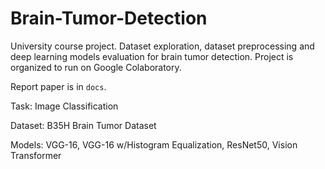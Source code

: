 # Brain-Tumor-Detection
University course project. Dataset exploration, dataset preprocessing and deep learning models evaluation for brain tumor detection. Project is organized to run on Google Colaboratory.

Report paper is in ```docs```.

Task: Image Classification

Dataset: B35H Brain Tumor Dataset

Models: VGG-16, VGG-16 w/Histogram Equalization, ResNet50, Vision Transformer
